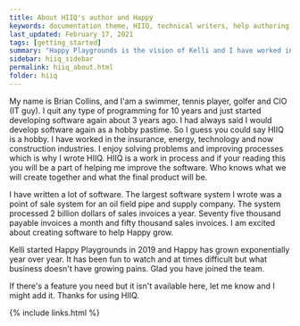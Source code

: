 ```yaml
---
title: About HIIQ's author and Happy
keywords: documentation theme, HIIQ, technical writers, help authoring tools
last_updated: February 17, 2021
tags: [getting_started]
summary: "Happy Playgrounds is the vision of Kelli and I have worked in IT most of my career"
sidebar: hiiq_sidebar
permalink: hiiq_about.html
folder: hiiq
---
```


My name is Brian Collins, and I'am a swimmer, tennis player, golfer and CIO (IT guy). I quit any type of programming for 10 years and just started developing software again about 3 years ago. I had always said I would develop software again as a hobby pastime. So I guess you could say HIIQ is a hobby. I have worked in the insurance, energy, technology and now construction industries. I enjoy solving problems and improving processes which is why I wrote HIIQ. HIIQ is a work in process and if your reading this you will be a part of helping me improve the software. Who knows what we will create together and what the final product will be.

I have written a lot of software. The largest software system I wrote was a point of sale system for an oil field pipe and supply company. The system processed 2 billion dollars of sales invoices a year. Seventy five thousand payable invoices a month and fifty thousand sales invoices. I am excited about creating software to help Happy grow. 

Kelli started Happy Playgrounds in 2019 and Happy has grown exponentially year over year. It has been fun to watch and at times difficult but what business doesn't have growing pains. Glad you have joined the team.

If there's a feature you need but it isn't available here, let me know and I might add it. Thanks for using HIIQ.

{% include links.html %}
